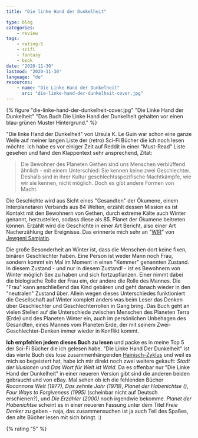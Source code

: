 ```yaml
---
title: "Die linke Hand der Dunkelheit"

type: blog
categories:
    - review
tags:
    - rating-5
    - scifi
    - fantasy
    - book
date: "2020-11-30"
lastmod: "2020-11-30"
language: "de"
resources:
    - name: "Die Linke Hand der Dunkelheit"
      src: "die-linke-hand-der-dunkelheit-cover.jpg"
---
```


{% figure "die-linke-hand-der-dunkelheit-cover.jpg" "Die Linke Hand der Dunkelheit" "Das Buch Die Linke Hand der Dunkelheit gehalten vor einen blau-grünen Muster Hintergrund." %}

"Die linke Hand der Dunkelheit" von Ursula K. Le Guin war schon eine ganze Weile auf meiner langen Liste der (retro) Sci-Fi Bücher die ich noch lesen möchte. Ich habe es vor einiger Zeit auf Reddit in einer "Must-Read" Liste gesehen und fand den Klappentext sehr ansprechend, Zitat:

> Die Bewohner des Planeten Gethen sind uns Menschen verblüffend ähnlich - mit einem Unterschied: Sie kennen keine zwei Geschlechter. Deshalb sind in ihrer Kultur geschlechtsspezifische Machtkämpfe, wie wir sie kennen, nicht möglich. Doch es gibt andere Formen von Macht.

Die Geschichte wird aus Sicht eines "Gesandten" der Ökumene, einem Interplanetaren Verbands aus 84 Welten, erzählt dessen Mission es ist Kontakt mit den Bewohnern von Gethen, durch extreme Kälte auch Winter genannt, herzustellen, sodass diese als 85. Planet der Ökumene beitreten können. Erzählt wird die Geschichte in einer Art Bericht, also einer Art Nacherzählung der Ereignisse. Das erinnerte mich sehr an "[WIR](https://de.wikipedia.org/wiki/Wir_(Roman))" von [Jewgeni Samjatin](https://de.wikipedia.org/wiki/Jewgeni_Iwanowitsch_Samjatin).

Die große Besonderheit an Winter ist, dass die Menschen dort keine fixen, binären Geschlechter haben. Eine Person ist weder Mann noch Frau, sondern kommt ein Mal im Moment in einen "Kemmer" genannten Zustand. In diesem Zustand - und nur in diesem Zustand! - ist es Bewohnern von Winter möglich Sex zu haben und sich fortzupflanzen. Einer nimmt dabei die biologische Rolle der Frau ein, der andere die Rolle des Mannes. Die "Frau" kann anschließend das Kind gebären und geht danach wieder in den "neutralen" Zustand über. Allein wegen dieses Unterschiedes funktioniert die Gesellschaft auf Winter komplett anders was beim Leser das Denken über Geschlechter und Geschlechterrollen in Gang bring. Das Buch geht an vielen Stellen auf die Unterschiede zwischen Menschen des Planeten Terra (Erde) und des Planeten Winter ein, auch im persönlichen Unbehagen des Gesandten, eines Mannes vom Planeten Erde, der mit seinem Zwei-Geschlechter-Denken immer wieder in Konflikt kommt.

**Ich empfehlen jedem dieses Buch zu lesen** und packe es in meine Top 5 der Sci-Fi Bücher die ich gelesen habe. "Die Linke Hand Der Dunkelheit" ist das vierte Buch des lose zusammenhängenden [Hainisch-Zyklus](https://de.wikipedia.org/wiki/Hainish-Zyklus) und weil es mich so begeistert hat, habe ich mir direkt noch zwei weitere gekauft: _Stadt der Illusionen_ und _Das Wort für Welt ist Wald_. Da es offenbar nur "Die Linke Hand der Dunkelheit" in einer neueren Version gibt sind die anderen beiden gebraucht und von eBay. Mal sehen ob ich die fehlenden Bücher _Rocannons Welt (1977)_, _Das zehnte Jahr (1978)_, _Planet der Habenichtse ()_, _Four Ways to Forgiveness (1995)_ (scheinbar nicht auf Deutsch erschienen?), und _Die Erzähler (2000)_ noch irgendwie bekomme. _Planet der Habenichtse_ scheint es in einer neueren Fassung unter dem Titel _Freie Denker_ zu geben - naja, das zusammensuchen ist ja auch Teil des Spaßes, den alte Bücher lesen mit sich bringt. :)

{% rating "5" %}